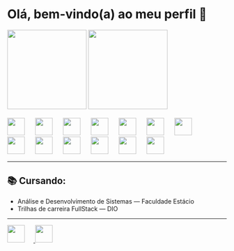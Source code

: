 <h1>Olá, bem-vindo(a) ao meu perfil 👋</h1>

<div>
  <img style="height: 13em;" src="https://github-readme-stats.vercel.app/api?username=mtonholli&theme=dark&show_icons=true&hide_border=false&count_private=true" />
  <img style="height: 13em;" src="https://github-readme-stats.vercel.app/api/top-langs/?username=mtonholli&theme=dark&show_icons=true&hide_border=false&layout=compact&langs_count=10" />
</div>

<br />

<div>
  <!-- Tecnologias principais -->
  <img style="width: 40px; margin-right: 20px;" src="https://cdn.jsdelivr.net/gh/devicons/devicon/icons/git/git-original.svg" />
  <img style="width: 40px; margin-right: 20px;" src="https://cdn.jsdelivr.net/gh/devicons/devicon/icons/html5/html5-original.svg" />
  <img style="width: 40px; margin-right: 20px;" src="https://cdn.jsdelivr.net/gh/devicons/devicon/icons/css3/css3-original.svg" />
  <img style="width: 40px; margin-right: 20px;" src="https://cdn.jsdelivr.net/gh/devicons/devicon/icons/javascript/javascript-original.svg" />
  <img style="width: 40px; margin-right: 20px;" src="https://cdn.jsdelivr.net/gh/devicons/devicon/icons/typescript/typescript-original.svg" />
  <img style="width: 40px; margin-right: 20px;" src="https://cdn.jsdelivr.net/gh/devicons/devicon/icons/react/react-original.svg" />
  <img style="width: 40px; margin-right: 20px;" src="https://upload.wikimedia.org/wikipedia/commons/thumb/d/d5/Tailwind_CSS_Logo.svg/2560px-Tailwind_CSS_Logo.svg.png" />
  <img style="width: 40px; margin-right: 20px;" src="https://cdn.jsdelivr.net/gh/devicons/devicon/icons/bootstrap/bootstrap-original.svg" />
  <img style="width: 40px; margin-right: 20px;" src="https://img.icons8.com/ios7/600/FFFFFF/express-js.png" />
  <img style="width: 40px; margin-right: 20px;" src="https://cdn.jsdelivr.net/gh/devicons/devicon/icons/nodejs/nodejs-original.svg" />
  <img style="width: 40px; margin-right: 20px;" src="https://cdn.jsdelivr.net/gh/devicons/devicon/icons/python/python-original.svg" />
  <img style="width: 40px; margin-right: 20px;" src="https://icongr.am/devicon/django-plain.svg?size=128&color=ffffff" />
  <img style="width: 40px; margin-right: 20px;" src="https://icongr.am/devicon/dot-net-original.svg?size=128&color=currentColor" />
</div>

<hr />

<div>
  <h2>📚 Cursando:</h2>
  <ul>
    <li>Análise e Desenvolvimento de Sistemas — Faculdade Estácio</li>
    <li>Trilhas de carreira FullStack — DIO</li>
  </ul>
</div>

<hr />

<div>
  <!-- Redes sociais -->
  <a href="https://www.linkedin.com/in/matheus-t-a72332174/">
    <img style="width: 40px; margin-right: 20px;" src="https://www.svgrepo.com/show/157006/linkedin.svg" />
  </a>
  <a href="https://www.instagram.com/mtonholli/">
    <img style="width: 40px; margin-right: 20px;" src="https://upload.wikimedia.org/wikipedia/commons/thumb/a/a5/Instagram_icon.png/2048px-Instagram_icon.png" />
  </a>
</div>






